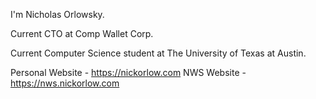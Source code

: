 I'm Nicholas Orlowsky.

Current CTO at Comp Wallet Corp.

Current Computer Science student at The University of Texas at Austin.

Personal Website  - https://nickorlow.com
NWS Website       - https://nws.nickorlow.com
